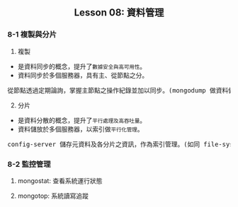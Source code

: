<h2 align="center">Lesson 08: 資料管理</h2>

### 8-1 複製與分片
1. 複製
- 是資料同步的概念，提升了`數據安全與高可用性`。
- 資料同步於多個服務器，具有主、從節點之分。
<pre>
從節點透過定期論詢，掌握主節點之操作紀錄並加以同步。(mongodump 做資料備份、mongorestore 做數據恢復) 
</pre>

2. 分片
- 是資料分散的概念，提升了`平行處理及高吞吐量`。
- 資料儲放於多個服務器，以索引做`平行化管理`。
<pre>
config-server 儲存元資料及各分片之資訊，作為索引管理。(如同 file-system，zookeeper 負責管理各 chunkserver)
</pre>

### 8-2 監控管理
1. mongostat: 查看系統運行狀態

2. mongotop: 系統讀寫追蹤
